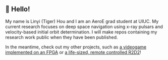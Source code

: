 ## :wave: Hello!

My name is Linyi (Tiger) Hou and I am an AeroE grad student at UIUC. My current research focuses on deep space navigation using x-ray pulsars and velocity-based initial orbit determination. I will make repos containing my research work public when they have been published. 

In the meantime, check out my other projects, such as [a videogame implemented on an FPGA](https://github.com/TigerHou2/ece385_FinalProject#readme) or [a life-sized, remote controlled R2D2](https://github.com/TigerHou2/R2D2#readme)!

